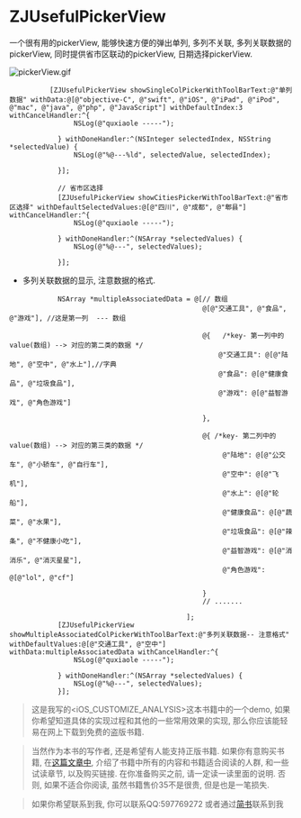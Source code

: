 # ZJUsefulPickerView
一个很有用的pickerView, 能够快速方便的弹出单列, 多列不关联, 多列关联数据的pickerView, 同时提供省市区联动的pickerView, 日期选择pickerView. 


![pickerView.gif](http://upload-images.jianshu.io/upload_images/1271831-0ce97c5e45557934.gif?imageMogr2/auto-orient/strip)

```
          [ZJUsefulPickerView showSingleColPickerWithToolBarText:@"单列数据" withData:@[@"objective-C", @"swift", @"iOS", @"iPad", @"iPod", @"mac", @"java", @"php", @"JavaScript"] withDefaultIndex:3 withCancelHandler:^{
                NSLog(@"quxiaole -----");
                
            } withDoneHandler:^(NSInteger selectedIndex, NSString *selectedValue) {
                NSLog(@"%@---%ld", selectedValue, selectedIndex);
                
            }];
            
            // 省市区选择
            [ZJUsefulPickerView showCitiesPickerWithToolBarText:@"省市区选择" withDefaultSelectedValues:@[@"四川", @"成都", @"郫县"] withCancelHandler:^{
                NSLog(@"quxiaole -----");

            } withDoneHandler:^(NSArray *selectedValues) {
                NSLog(@"%@---", selectedValues);

            }];
```

* 多列关联数据的显示, 注意数据的格式.

```
            NSArray *multipleAssociatedData = @[// 数组
                                                @[@"交通工具", @"食品", @"游戏"], //这是第一列  --- 数组
                                                
                                                @{   /*key- 第一列中的   value(数组) --> 对应的第二类的数据 */
                                                    @"交通工具": @[@"陆地", @"空中", @"水上"],//字典
                                                    @"食品": @[@"健康食品", @"垃圾食品"],
                                                    @"游戏": @[@"益智游戏", @"角色游戏"]
                                                  
                                                },
                                                
                                                @{ /*key- 第二列中的   value(数组) --> 对应的第三类的数据 */
                                                     @"陆地": @[@"公交车", @"小轿车", @"自行车"],
                                                     @"空中": @[@"飞机"],
                                                     @"水上": @[@"轮船"],
                                                     @"健康食品": @[@"蔬菜", @"水果"],
                                                     @"垃圾食品": @[@"辣条", @"不健康小吃"],
                                                     @"益智游戏": @[@"消消乐", @"消灭星星"],
                                                     @"角色游戏": @[@"lol", @"cf"]
                                                     
                                                }
                                                // .......

                                            ];
            [ZJUsefulPickerView showMultipleAssociatedColPickerWithToolBarText:@"多列关联数据-- 注意格式" withDefaultValues:@[@"交通工具", @"空中"] withData:multipleAssociatedData withCancelHandler:^{
                NSLog(@"quxiaole -----");

            } withDoneHandler:^(NSArray *selectedValues) {
                NSLog(@"%@---", selectedValues);
            }];
```


> 这是我写的<iOS_CUSTOMIZE_ANALYSIS>这本书籍中的一个demo, 如果你希望知道具体的实现过程和其他的一些常用效果的实现, 那么你应该能轻易在网上下载到免费的盗版书籍. 

> 当然作为本书的写作者, 还是希望有人能支持正版书籍. 如果你有意购买书籍, 在[这篇文章中](http://www.jianshu.com/p/510500f3aebd), 介绍了书籍中所有的内容和书籍适合阅读的人群, 和一些试读章节, 以及购买链接. 在你准备购买之前, 请一定读一读里面的说明. 否则, 如果不适合你阅读, 虽然书籍售价35不是很贵, 但是也是一笔损失.


> 如果你希望联系到我, 你可以联系QQ:597769272
> 或者通过[简书](http://www.jianshu.com/users/fb31a3d1ec30/latest_articles)联系到我